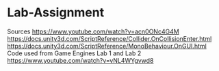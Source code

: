 # Lab-Assignment
Sources
https://www.youtube.com/watch?v=acn0ONc4G4M<br />
https://docs.unity3d.com/ScriptReference/Collider.OnCollisionEnter.html<br />
https://docs.unity3d.com/ScriptReference/MonoBehaviour.OnGUI.html<br />
Code used from Game Engines Lab 1 and Lab 2 
https://www.youtube.com/watch?v=vNL4WYgvwd8
